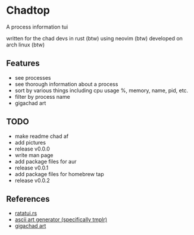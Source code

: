 # Chadtop
A process information tui

written for the chad devs in rust (btw) using neovim (btw) developed on arch linux (btw)

<!-- put images here -->
<!-- meme and put disclaimer that i am meming hella -->

## Features
- see processes
- see thorough information about a process
- sort by various things including cpu usage %, memory, name, pid, etc.
- filter by process name
- gigachad art

## TODO
- make readme chad af
- add pictures
- release v0.0.0
- write man page
- add package files for aur
- release v0.0.1
- add package files for homebrew tap
- release v0.0.2

## References
- [ratatui.rs](https://ratatui.rs/)
- [ascii art generator (specifically tmplr)](https://patorjk.com/software/taag/)
- [gigachad art](https://emojicombos.com/gigachad-ascii-art)
